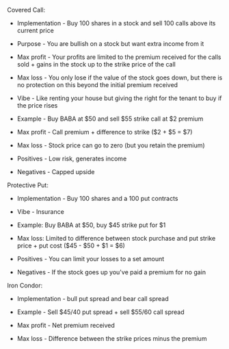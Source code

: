 Covered Call:
- Implementation - Buy 100 shares in a stock and sell 100 calls above its current price
- Purpose - You are bullish on a stock but want extra income from it
- Max profit - Your profits are limited to the premium received for the calls sold + gains in the stock up to the strike price of the call
- Max loss - You only lose if the value of the stock goes down, but there is no protection on this beyond the initial premium received

- Vibe - Like renting your house but giving the right for the tenant to buy if the price rises
- Example - Buy BABA at $50 and sell $55 strike call at $2 premium
- Max profit - Call premium + difference to strike ($2 + $5 = $7)
- Max loss - Stock price can go to zero (but you retain the premium)

- Positives -  Low risk, generates income
- Negatives - Capped upside

Protective Put:
- Implementation - Buy 100 shares and a 100 put contracts
- Vibe - Insurance

- Example: Buy BABA at $50, buy $45 strike put for $1
- Max loss: Limited to difference between stock purchase and put strike price + put cost ($45 - $50 + $1 = $6)

- Positives - You can limit your losses to a set amount
- Negatives - If the stock goes up you've paid a premium for no gain

Iron Condor:
- Implementation - bull put spread and bear call spread

- Example - Sell $45/40 put spread + sell $55/60 call spread

- Max profit - Net premium received
- Max loss - Difference between the strike prices minus the premium